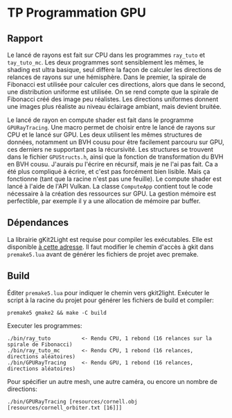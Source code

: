 # TP Programmation GPU
## Rapport

Le lancé de rayons est fait sur CPU dans les programmes `ray_tuto` et `tay_tuto_mc`.
Les deux programmes sont sensiblement les mêmes, le shading est ultra basique, seul diffère la façon de calculer les directions de relances de rayons sur une hémisphère.
Dans le premier, la spirale de Fibonacci est utilisée pour calculer ces directions, alors que dans le second, une distribution uniforme est utilisée.
On se rend compte que la spirale de Fibonacci créé des image peu réalistes. Les directions uniformes donnent une images plus réaliste au niveau éclairage ambiant, mais devient bruitée.

Le lancé de rayon en compute shader est fait dans le programme `GPURayTracing`. Une macro permet de choisir entre le lancé de rayons sur CPU et le lancé sur GPU.
Les deux utilisent les mêmes structures de données, notamment un BVH cousu pour être facilement parcouru sur GPU, ces derniers ne supportant pas la récursivité.
Les structures se trouvent dans le fichier `GPUStructs.h`, ainsi que la fonction de transformation du BVH en BVH cousu.
J'aurais pu l'écrire en récursif, mais je ne l'ai pas fait. Ca a été plus compliqué à écrire, et c'est pas forcément bien lisible. Mais ça fonctionne (tant que la racine n'est pas une feuille).
Le compute shader est lancé à l'aide de l'API Vulkan. La classe `ComputeApp` contient tout le code nécessaire à la création des ressources sur GPU.
La gestion mémoire est perfectible, par exemple il y a une allocation de mémoire par buffer.

## Dépendances
La librairie gKit2Light est requise pour compiler les exécutables. Elle est disponible [à cette adresse](https://forge.univ-lyon1.fr/Alexandre.Meyer/gkit2light).
Il faut modifier le chemin d'accès à gkit dans `premake5.lua` avant de générer les fichiers de projet avec premake.

## Build
Éditer `premake5.lua` pour indiquer le chemin vers gkit2light. Exécuter le script à la racine du projet pour générer les fichiers de build et compiler:
```
premake5 gmake2 && make -C build
```
Executer les programmes:
```
./bin/ray_tuto			<- Rendu CPU, 1 rebond (16 relances sur la spirale de Fibonacci)
./bin/ray_tuto_mc		<- Rendu CPU, 1 rebond (16 relances, directions aléatoires)
./bin/GPURayTracing		<- Rendu GPU, 1 rebond (16 relances, directions aléatoires)
```
Pour spécifier un autre mesh, une autre caméra, ou encore un nombre de directions:
```
./bin/GPURayTracing [resources/cornell.obj [resources/cornell_orbiter.txt [16]]]
```
